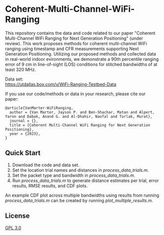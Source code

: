 # Coherent-Multi-Channel-WiFi-Ranging

This repository contains the data and code related to our paper "Coherent Multi-Channel WiFi Ranging for Next Generation Positioning" (under review). This work proposes methods for coherent multi-channel WiFi ranging using timestamp and CFR measurements supporting Next Generation Positioning. Utilizing our proposed methods and collected data in real-world indoor evironments, we demonstrate a 90th percentile ranging error of 9 cm in line-of-sight (LOS) conditions for stitched bandwidths of at least 320 MHz.

Data set:  
https://utdallas.box.com/v/WiFi-Ranging-Testbed-Data

If you use our code/methods or data in your research, please cite our paper:  
```
@article{VanMarter-WiFiRanging,
  author = {Van Marter, Jayson P. and Ben-Shachar, Matan and Alpert, Yaron and Dabak, Anand G. and Al-Dhahir, Naofal and Torlak, Murat},
  journal = {}, 
  title = {Coherent Multi-Channel WiFi Ranging for Next Generation Positioning}, 
  year = {2023},
}
```

## Quick Start

1. Download the code and data set.
2. Set the location trial names and distances in _process_data_trials.m_.
3. Set the packet type and bandwidth in _process_data_trials.m_.
4. Run _process_data_trials.m_ to generate distance estimates per trial, error results, RMSE results, and CDF plots.

An example CDF plot across multiple bandwidths using results from running _process_data_trials.m_ can be created by running _plot_multiple_results.m_.

## License
[GPL 3.0](https://choosealicense.com/licenses/gpl-3.0/)
